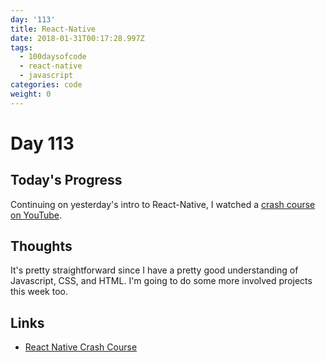 ```yaml
---
day: '113'
title: React-Native
date: 2018-01-31T00:17:28.997Z
tags:
  - 100daysofcode
  - react-native
  - javascript
categories: code
weight: 0
---
```

# Day 113

## Today's Progress

Continuing on yesterday's intro to React-Native, I watched a [crash course on YouTube](https://www.youtube.com/watch?v=mkualZPRZCs&t=2494s).

## Thoughts

It's pretty straightforward since I have a pretty good understanding of Javascript, CSS, and HTML. I'm going to do some more involved projects this week too.

## Links

* [React Native Crash Course](https://www.youtube.com/watch?v=mkualZPRZCs&t=2494s)

